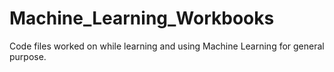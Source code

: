 # Machine_Learning_Workbooks
Code files worked on while learning and using Machine Learning for general purpose.

